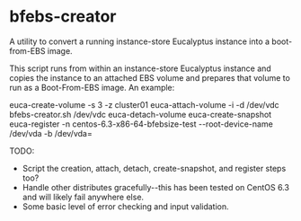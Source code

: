 bfebs-creator
=============

A utility to convert a running instance-store Eucalyptus instance into a boot-from-EBS image.

This script runs from within an instance-store Eucalyptus instance and copies the instance to
an attached EBS volume and prepares that volume to run as a Boot-From-EBS image. An example:

euca-create-volume -s 3 -z cluster01
euca-attach-volume -i <instance id> <volume id> -d /dev/vdc
bfebs-creator.sh /dev/vdc
euca-detach-volume <volume id>
euca-create-snapshot <volume id>
euca-register -n centos-6.3-x86-64-bfebsize-test --root-device-name /dev/vda -b /dev/vda=<snapshot id>

TODO:

- Script the creation, attach, detach, create-snapshot, and register steps too?
- Handle other distributes gracefully--this has been tested on CentOS 6.3 and will likely fail anywhere else.
- Some basic level of error checking and input validation.
